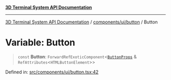 [**3D Terminal System API Documentation**](../../../../README.md)

***

[3D Terminal System API Documentation](../../../../README.md) / [components/ui/button](../README.md) / Button

# Variable: Button

> `const` **Button**: `ForwardRefExoticComponent`\<[`ButtonProps`](../interfaces/ButtonProps.md) & `RefAttributes`\<`HTMLButtonElement`\>\>

Defined in: [src/components/ui/button.tsx:42](https://github.com/Dicommunitas/ThreeJS_Terminal_3D/blob/f5c93cd9cb50877abddbfdd17b8806f71c23b36b/src/components/ui/button.tsx#L42)
